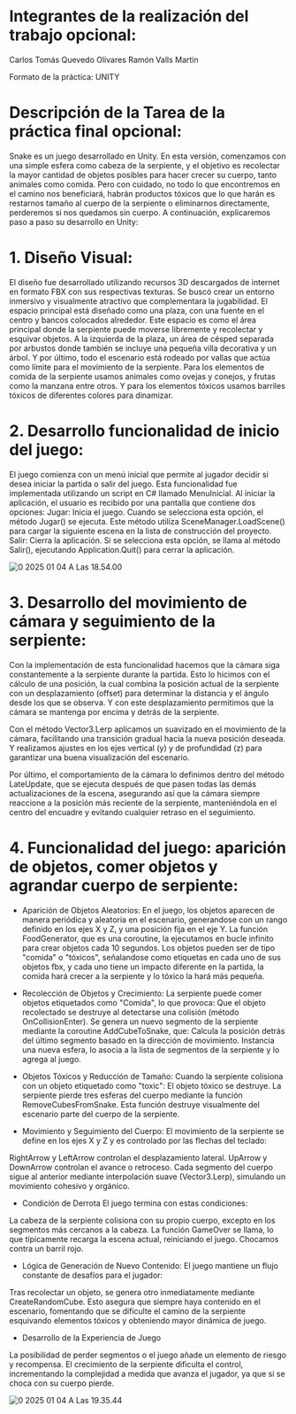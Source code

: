 # Integrantes de la realización del trabajo opcional:
Carlos Tomás Quevedo Olivares
Ramón Valls Martin

Formato de la práctica: UNITY

# Descripción de la Tarea de la práctica final opcional:

Snake es un juego desarrollado en Unity. En esta versión, comenzamos con una simple esfera como cabeza de la serpiente, y el objetivo es recolectar la mayor cantidad de objetos posibles para hacer crecer su cuerpo, tanto animales como comida. Pero con cuidado, no todo lo que encontremos en el camino nos beneficiará, habrán productos tóxicos que lo que harán es restarnos tamaño al cuerpo de la serpiente o eliminarnos directamente, perderemos si nos quedamos sin cuerpo. A continuación, explicaremos paso a paso su desarrollo en Unity:

# 1. Diseño Visual:

El diseño fue desarrollado utilizando recursos 3D descargados de internet en formato FBX con sus respectivas texturas. Se buscó crear un entorno inmersivo y visualmente atractivo que complementara la jugabilidad.
El espacio principal está diseñado como una plaza, con una fuente en el centro y bancos colocados alrededor. Este espacio es como el área principal donde la serpiente puede moverse libremente y recolectar y esquivar objetos. A la izquierda de la plaza, un área de césped separada por arbustos donde también se incluye una pequeña villa decorativa y un árbol. Y por último, todo el escenario está rodeado por vallas que actúa como límite para el movimiento de la serpiente.
Para los elementos de comida de la serpiente usamos animales como ovejas y conejos, y frutas como la manzana entre otros. Y para los elementos tóxicos usamos barriles tóxicos de diferentes colores para dinamizar.


# 2. Desarrollo funcionalidad de inicio del juego:

El juego comienza con un menú inicial que permite al jugador decidir si desea iniciar la partida o salir del juego. Esta funcionalidad fue implementada utilizando un script en C# llamado MenuInicial. 
Al iniciar la aplicación, el usuario es recibido por una pantalla que contiene dos opciones:
Jugar: Inicia el juego. Cuando se selecciona esta opción, el método Jugar() se ejecuta. Este método utiliza SceneManager.LoadScene() para cargar la siguiente escena en la lista de construcción del proyecto.
Salir: Cierra la aplicación. Si se selecciona esta opción, se llama al método Salir(), ejecutando Application.Quit() para cerrar la aplicación.

![0 2025 01 04 A Las 18.54.00](../0%202025-01-04%20a%20las%2018.54.00.png)


# 3. Desarrollo del movimiento de cámara y seguimiento de la serpiente:

Con la implementación de esta funcionalidad hacemos que la cámara siga constantemente a la serpiente durante la partida. Esto lo hicimos con el cálculo de una posición, la cual combina la posición actual de la serpiente con un desplazamiento (offset) para determinar la distancia y el ángulo desde los que se observa. Y con este desplazamiento permitimos que la cámara se mantenga  por encima y detrás de la serpiente.

Con el método Vector3.Lerp aplicamos un suavizado en el movimiento de la cámara, facilitando una transición gradual hacia la nueva posición deseada. Y realizamos ajustes en los ejes vertical (y) y de profundidad (z) para garantizar una buena visualización del escenario.

Por último, el comportamiento de la cámara lo definimos dentro del método LateUpdate, que se ejecuta después de que pasen todas las demás actualizaciones de la escena, asegurando así que la cámara siempre reaccione a la posición más reciente de la serpiente, manteniéndola en el centro del encuadre y evitando cualquier retraso en el seguimiento.

# 4. Funcionalidad del juego: aparición de objetos, comer objetos y agrandar cuerpo de serpiente:

- Aparición de Objetos Aleatorios:
En el juego, los objetos aparecen de manera periódica y aleatoria en el escenario, generandose con un rango definido en los ejes X y Z, y una posición fija en el eje Y.
La función FoodGenerator, que es una coroutine, la ejecutamos en bucle infinito para crear objetos cada 10 segundos.
Los objetos pueden ser de tipo "comida" o "tóxicos", señalandose como etiquetas en cada uno de sus objetos fbx, y cada uno tiene un impacto diferente en la partida, la comida hará crecer a la serpiente y lo tóxico la hará más pequeña.

- Recolección de Objetos y Crecimiento:
La serpiente puede comer objetos etiquetados como "Comida", lo que provoca:
Que el objeto recolectado se destruye al detectarse una colisión (método OnCollisionEnter).
Se genera un nuevo segmento de la serpiente mediante la coroutine AddCubeToSnake, que:
Calcula la posición detrás del último segmento basado en la dirección de movimiento.
Instancia una nueva esfera, lo asocia a la lista de segmentos de la serpiente y lo agrega al juego.

- Objetos Tóxicos y Reducción de Tamaño:
Cuando la serpiente colisiona con un objeto etiquetado como "toxic":
El objeto tóxico se destruye.
La serpiente pierde tres esferas del cuerpo mediante la función RemoveCubesFromSnake. Esta función  destruye visualmente del escenario parte del cuerpo de la serpiente.

- Movimiento y Seguimiento del Cuerpo:
El movimiento de la serpiente se define en los ejes X y Z y es controlado por las flechas del teclado:

RightArrow y LeftArrow controlan el desplazamiento lateral.
UpArrow y DownArrow controlan el avance o retroceso. Cada segmento del cuerpo sigue al anterior mediante interpolación suave (Vector3.Lerp), simulando un movimiento cohesivo y orgánico.

- Condición de Derrota
El juego termina con estas condiciones:

La cabeza de la serpiente colisiona con su propio cuerpo, excepto en los segmentos más cercanos a la cabeza.
La función GameOver se llama, lo que típicamente recarga la escena actual, reiniciando el juego.
Chocamos contra un barril rojo.

- Lógica de Generación de Nuevo Contenido:
El juego mantiene un flujo constante de desafíos para el jugador:

Tras recolectar un objeto, se genera otro inmediatamente mediante CreateRandomCube.
Esto asegura que siempre haya contenido en el escenario, fomentando que se dificulte el camino de la serpiente esquivando elementos tóxicos y obteniendo mayor dinámica de juego.

- Desarrollo de la Experiencia de Juego

La posibilidad de perder segmentos o el juego añade un elemento de riesgo y recompensa.
El crecimiento de la serpiente dificulta el control, incrementando la complejidad a medida que avanza el jugador, ya que si se choca con su cuerpo pierde.


![0 2025 01 04 A Las 19.35.44](../0%202025-01-04%20a%20las%2019.35.44.png)



